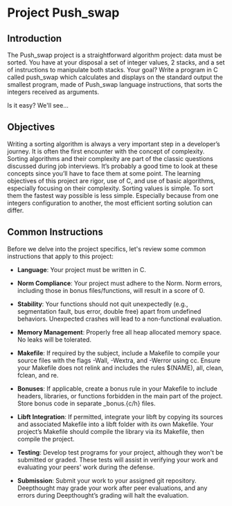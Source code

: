 # Project Push_swap

## Introduction

The Push_swap project is a straightforward algorithm project: data must be sorted. You have at your disposal a set of integer values, 2 stacks, and a set of instructions to manipulate both stacks. Your goal? Write a program in C called push_swap which calculates and displays on the standard output the smallest program, made of Push_swap language instructions, that sorts the integers received as arguments.

Is it easy? We'll see...

## Objectives

Writing a sorting algorithm is always a very important step in a developer’s journey. It is often the first encounter with the concept of complexity. Sorting algorithms and their complexity are part of the classic questions discussed during job interviews. It’s probably a good time to look at these concepts since you’ll have to face them at some point. The learning objectives of this project are rigor, use of C, and use of basic algorithms, especially focusing on their complexity. Sorting values is simple. To sort them the fastest way possible is less simple. Especially because from one integers configuration to another, the most efficient sorting solution can differ.

## Common Instructions

Before we delve into the project specifics, let's review some common instructions that apply to this project:

- **Language**: Your project must be written in C.

- **Norm Compliance**: Your project must adhere to the Norm. Norm errors, including those in bonus files/functions, will result in a score of 0.

- **Stability**: Your functions should not quit unexpectedly (e.g., segmentation fault, bus error, double free) apart from undefined behaviors. Unexpected crashes will lead to a non-functional evaluation.

- **Memory Management**: Properly free all heap allocated memory space. No leaks will be tolerated.

- **Makefile**: If required by the subject, include a Makefile to compile your source files with the flags -Wall, -Wextra, and -Werror using cc. Ensure your Makefile does not relink and includes the rules $(NAME), all, clean, fclean, and re.

- **Bonuses**: If applicable, create a bonus rule in your Makefile to include headers, libraries, or functions forbidden in the main part of the project. Store bonus code in separate _bonus.{c/h} files.

- **Libft Integration**: If permitted, integrate your libft by copying its sources and associated Makefile into a libft folder with its own Makefile. Your project’s Makefile should compile the library via its Makefile, then compile the project.

- **Testing**: Develop test programs for your project, although they won't be submitted or graded. These tests will assist in verifying your work and evaluating your peers' work during the defense.

- **Submission**: Submit your work to your assigned git repository. Deepthought may grade your work after peer evaluations, and any errors during Deepthought’s grading will halt the evaluation.
